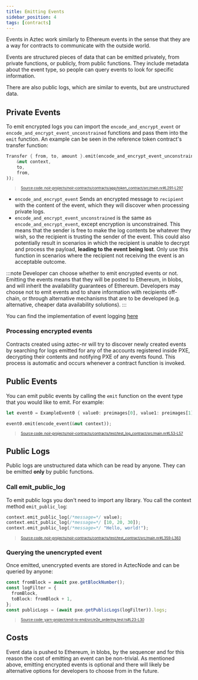 ```yaml
---
title: Emitting Events
sidebar_position: 4
tags: [contracts]
---
```


Events in Aztec work similarly to Ethereum events in the sense that they are a way for contracts to communicate with the outside world.

Events are structured pieces of data that can be emitted privately, from private functions, or publicly, from public functions. They include metadata about the event type, so people can query events to look for specific information.

There are also public logs, which are similar to events, but are unstructured data.

## Private Events

To emit encrypted logs you can import the `encode_and_encrypt_event` or `encode_and_encrypt_event_unconstrained` functions and pass them into the `emit` function. An example can be seen in the reference token contract's transfer function:

```rust title="encrypted_unconstrained" showLineNumbers 
Transfer { from, to, amount }.emit(encode_and_encrypt_event_unconstrained(
    &mut context,
    to,
    from,
));
```
> <sup><sub><a href="https://github.com/AztecProtocol/aztec-packages/blob/v0.87.9/noir-projects/noir-contracts/contracts/app/token_contract/src/main.nr#L291-L297" target="_blank" rel="noopener noreferrer">Source code: noir-projects/noir-contracts/contracts/app/token_contract/src/main.nr#L291-L297</a></sub></sup>


- `encode_and_encrypt_event` Sends an encrypted message to `recipient` with the content of the event, which they will discover when processing private logs.
- `encode_and_encrypt_event_unconstrained` is the same as `encode_and_encrypt_event`, except encryption is unconstrained. This means that the sender is free to make the log contents be whatever they wish, so the recipient is trusting the sender of the event. This could also potentially result in scenarios in which the recipient is unable to decrypt and process the payload, **leading to the event being lost**. Only use this function in scenarios where the recipient not receiving the event is an acceptable outcome.

:::note
Developer can choose whether to emit encrypted events or not. Emitting the events means that they will be posted to Ethereum, in blobs, and will inherit the availability guarantees of Ethereum. Developers may choose not to emit events and to share information with recipients off-chain, or through alternative mechanisms that are to be developed (e.g. alternative, cheaper data availability solutions).
:::

You can find the implementation of event logging [here](https://github.com/AztecProtocol/aztec-packages/blob/v0.87.9/noir-projects/aztec-nr/aztec/src/messages/logs/event.nr)

### Processing encrypted events

Contracts created using aztec-nr will try to discover newly created events by searching for logs emitted for any of the accounts registered inside PXE, decrypting their contents and notifying PXE of any events found. This process is automatic and occurs whenever a contract function is invoked.

## Public Events

You can emit public events by calling the `emit` function on the event type that you would like to emit. For example:

```rust title="emit_public" showLineNumbers 
let event0 = ExampleEvent0 { value0: preimages[0], value1: preimages[1] };

event0.emit(encode_event(&mut context));
```
> <sup><sub><a href="https://github.com/AztecProtocol/aztec-packages/blob/v0.87.9/noir-projects/noir-contracts/contracts/test/test_log_contract/src/main.nr#L53-L57" target="_blank" rel="noopener noreferrer">Source code: noir-projects/noir-contracts/contracts/test/test_log_contract/src/main.nr#L53-L57</a></sub></sup>


## Public Logs

Public logs are unstructured data which can be read by anyone. They can be emitted **only** by public functions.

### Call emit_public_log

To emit public logs you don't need to import any library. You call the context method `emit_public_log`:

```rust title="emit_public" showLineNumbers 
context.emit_public_log(/*message=*/ value);
context.emit_public_log(/*message=*/ [10, 20, 30]);
context.emit_public_log(/*message=*/ "Hello, world!");
```
> <sup><sub><a href="https://github.com/AztecProtocol/aztec-packages/blob/v0.87.9/noir-projects/noir-contracts/contracts/test/test_contract/src/main.nr#L359-L363" target="_blank" rel="noopener noreferrer">Source code: noir-projects/noir-contracts/contracts/test/test_contract/src/main.nr#L359-L363</a></sub></sup>


### Querying the unencrypted event

Once emitted, unencrypted events are stored in AztecNode and can be queried by anyone:

```typescript title="get_logs" showLineNumbers 
const fromBlock = await pxe.getBlockNumber();
const logFilter = {
  fromBlock,
  toBlock: fromBlock + 1,
};
const publicLogs = (await pxe.getPublicLogs(logFilter)).logs;
```
> <sup><sub><a href="https://github.com/AztecProtocol/aztec-packages/blob/v0.87.9/yarn-project/end-to-end/src/e2e_ordering.test.ts#L23-L30" target="_blank" rel="noopener noreferrer">Source code: yarn-project/end-to-end/src/e2e_ordering.test.ts#L23-L30</a></sub></sup>


## Costs

Event data is pushed to Ethereum, in blobs, by the sequencer and for this reason the cost of emitting an event can be non-trivial. As mentioned above, emitting encrypted events is optional and there will likely be alternative options for developers to choose from in the future.
